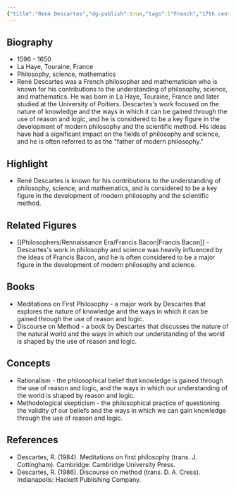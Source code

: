 ```yaml
---
{"title":"René Descartes","dg-publish":true,"tags":["French","17th century","modern-era","figures"],"born-date":1596,"keywords":"René Descartes, philosophy, science, France","aliases":"French philosopher and mathematician","permalink":"/philosophers/rennaissance-era/rene-descartes/","dgPassFrontmatter":true}
---
```



## Biography

-   1596 - 1650
-   La Haye, Touraine, France
-   Philosophy, science, mathematics
-   René Descartes was a French philosopher and mathematician who is known for his contributions to the understanding of philosophy, science, and mathematics. He was born in La Haye, Touraine, France and later studied at the University of Poitiers. Descartes's work focused on the nature of knowledge and the ways in which it can be gained through the use of reason and logic, and he is considered to be a key figure in the development of modern philosophy and the scientific method. His ideas have had a significant impact on the fields of philosophy and science, and he is often referred to as the "father of modern philosophy."

## Highlight

-   René Descartes is known for his contributions to the understanding of philosophy, science, and mathematics, and is considered to be a key figure in the development of modern philosophy and the scientific method.

## Related Figures

-   [[Philosophers/Rennaissance Era/Francis Bacon\|Francis Bacon]] - Descartes's work in philosophy and science was heavily influenced by the ideas of Francis Bacon, and he is often considered to be a major figure in the development of modern philosophy and science.

## Books

-   Meditations on First Philosophy - a major work by Descartes that explores the nature of knowledge and the ways in which it can be gained through the use of reason and logic.
-   Discourse on Method - a book by Descartes that discusses the nature of the natural world and the ways in which our understanding of the world is shaped by the use of reason and logic.

## Concepts

-   Rationalism - the philosophical belief that knowledge is gained through the use of reason and logic, and the ways in which our understanding of the world is shaped by reason and logic.
-   Methodological skepticism - the philosophical practice of questioning the validity of our beliefs and the ways in which we can gain knowledge through the use of reason and logic.

## References

-   Descartes, R. (1984). Meditations on first philosophy (trans. J. Cottingham). Cambridge: Cambridge University Press.
-   Descartes, R. (1986). Discourse on method (trans. D. A. Cress). Indianapolis: Hackett Publishing Company.